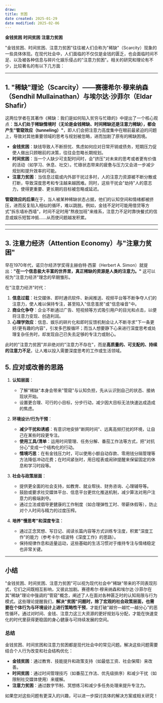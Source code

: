 ```yaml
---
draw:
title: 贫困
date created: 2025-01-29
date modified: 2025-02-06
---
```

**金钱贫困** **时间贫困** **注意力贫困**

"金钱贫困、时间贫困、注意力贫困"往往被人们合称为"稀缺"（Scarcity）现象的一些具体体现。在现代社会中，人们面临的不仅仅是金钱的匮乏，也会面临时间不足、以及被各种信息与碎片化娱乐侵占的"注意力贫困"。相关的研究和理论有不少，比较著名的有以下几方面：

---

## 1. "稀缺"理论（Scarcity）——赛德希尔·穆来纳森（Sendhil Mullainathan）与埃尔达·沙菲尔（Eldar Shafir）

这两位学者在其著作《稀缺：我们是如何陷入贫穷与忙碌的》中提出了一个核心观点：**当人们处于稀缺情境时（无论是金钱稀缺、时间稀缺还是注意力稀缺），都会产生"管窥效应（tunneling）"**，即人们会把注意力高度集中在眼前最紧迫的问题上，导致对其他重要领域的思考与规划被忽略，进而加剧了原有的稀缺困境。

- **金钱贫困**：缺钱导致人不断担忧、焦虑如何应对日常开销或债务，短期压力促使人做出只顾眼前的决策，往往会忽略长期规划。
- **时间贫困**：当一个人缺少可支配时间时，会"挤压"对未来的思考或者更有价值的活动（如学习、休息、社交）。忙碌状态带来的疲惫与压力又会进一步减少规划和提升效率的可能。
- **注意力贫困**：当信息过载或内外部干扰过多时，人的注意力资源被不断分散或打断，导致深度思考和专注越来越困难。同时，这些干扰会"劫持"人的意志力，使得更重要、更长期的目标被忽略或延迟。

**管窥效应的后果**在于，当人被某种稀缺状态占据，他们的认知空间和情绪都被挤压，进而反复陷入相似的循环，难以跳脱。例如，金钱不足时可能用借贷等方式"拆东墙补西墙"，时间不足时用"熬夜加班"来维系，注意力不足时靠快餐式的信息或娱乐短暂冲抵……从而使问题越发积累。

---



---

## 3. 注意力经济（Attention Economy）与"注意力贫困"

早在1970年代，诺贝尔经济学奖得主赫伯特·西蒙（Herbert A. Simon）就提出：**"在一个信息极大丰富的世界里，真正稀缺的资源是人类的注意力。"** 这可以视为"注意力经济"理念的早期雏形。

在"注意力经济"时代：

1. **信息过载**：社交媒体、即时通讯软件、新闻推送、视频平台等不断争夺人们的注意力，使人难以保持专注，甚至陷入"信息茧房"或"信息噪音"中。
2. **商业化争夺**：企业不断通过广告、短视频等方式吸引用户的目光和点击，以便将注意力变现、创造利润。
3. **心理学效应**：信息、娱乐的碎片化和即时反馈机制会让人不断寻求"下一条更好/更有趣的内容"，引发多巴胺循环；而当人想要静下心来进行深度思考或处理复杂任务时，却发现自己已失去足够的专注力或耐心。

此时的"注意力贫困"并非绝对的"注意力不存在"，而是**高质量的、可支配的、持续的注意力不足**，让人难以投入需要深度思考的工作或生活领域。

## 5. 应对或改善的思路

1. **认知层面**：
    
    - 了解"稀缺"本身会带来"管窥"与认知负担，先从认识到自己的状态、接纳现状开始。
    - 设置更合理、可行的小目标，分步行动，减少因大目标无法快速达成造成的焦虑。
2. **环境设计/行为干预**：
    
    - **减少干扰和诱惑**：有意识地安排"断网时间"、远离高频打扰的环境，让自己在某些时段更专注。
    - **使用工具/清单**：运用时间管理、任务分解、番茄工作法等方式，把"对抗分心"变成一个结构化的行动。
    - **情境巧思**：在有金钱压力时，可以使用小额自动存款、零用钱分隔管理等方法降低冲动花费；在时间紧张时，用日程表或闹钟提醒来保留固定的休息和学习时段等。
3. **社会与政策层面**：
    
    - 提供更全面的社会支持，如教育、就业帮扶、财务咨询、心理辅导等。
    - 鼓励或要求社交媒体平台、信息平台更优化推送机制，减少算法对用户注意力的极端剥夺。
    - 通过立法或倡导更健康的工作制度（如合理弹性工时、带薪休假等），防止对个人时间与精力的过度压榨。
4. **培养"慢思考"和深度专注**：
    
    - 通过正念冥想、写日记、阅读长篇内容等方式训练专注度，积累"深度工作"的能力（参考卡尔·纽波特《深度工作》的思路）。
    - 保持规律作息和适量运动，这些基础的生活习惯对于维持专注与情绪稳定也非常关键。

---

## 小结

"金钱贫困、时间贫困、注意力贫困"可以视为现代社会中"稀缺"带来的不同表现形式，它们之间既相互影响，又彼此加剧。赛德希尔·穆来纳森和埃尔达·沙菲尔在其"稀缺"理论中强调的"管窥"概念，阐述了人在面对各种匮乏时的认知局限与行为模式。这些理论提醒我们，**解决"贫困"问题时，除了宏观的社会政策层面，也需要在个体行为与环境设计上进行策略性干预**，才能打破"越穷—越忙—越分心"的恶性循环。通过对时间、金钱、注意力这三大资源的更好规划与分配，才能在快速变化的时代里获得更稳固的身心健康与可持续发展的空间。

### 总结

金钱贫困、时间贫困和注意力贫困都是现代社会中的常见问题。解决这些问题需要结合个人行为改变和社会结构优化：

- **金钱贫困**：通过教育、技能提升和政策支持（如最低工资、社会保障）来改善。
- **时间贫困**：通过时间管理技巧（如番茄工作法、优先级排序）和减少干扰（如限制社交媒体使用）来缓解。
- **注意力贫困**：通过数字节制、冥想练习和减少多任务处理来提升专注力。

如果您对这些问题有更深入的兴趣，可以进一步探讨具体的解决方案或相关研究！
